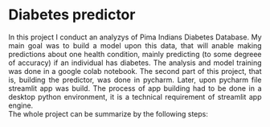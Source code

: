 # Diabetes predictor

<div style= "text-align: justify"> In this project I conduct an analyzys of Pima Indians Diabetes Database. My main goal was to build a model upon this data, that will anable making predictions about one health condition, mainly predicting (to some degreee of accuracy) if an individual has diabetes. The analysis and model training was done in a google colab notebook. The second part of this project, that is, building the predictor, was done in pycharm. Later, upon pycharm file streamlit app was build. The process of app building had to be done in a desktop python environment, it is a technical requirement of streamlit app engine. </div>       
The whole project can be summarize by the following steps: 

